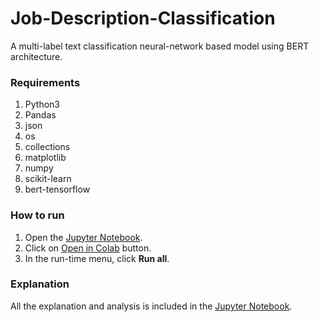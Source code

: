 # Job-Description-Classification

A multi-label text classification neural-network based model using BERT architecture.

### Requirements

1. Python3
2. Pandas
3. json
4. os
5. collections
6. matplotlib
7. numpy
8. scikit-learn
9. bert-tensorflow

### How to run

1. Open the [Jupyter Notebook](https://github.com/radonys/Job-Description-Classification/blob/master/YashSrivastava_9873657119.ipynb).
2. Click on [Open in Colab](https://colab.research.google.com/github/radonys/Job-Description-Classification/blob/master/YashSrivastava_9873657119.ipynb) button.
3. In the run-time menu, click **Run all**.

### Explanation

All the explanation and analysis is included in the [Jupyter Notebook](https://github.com/radonys/Job-Description-Classification/blob/master/YashSrivastava_9873657119.ipynb).
